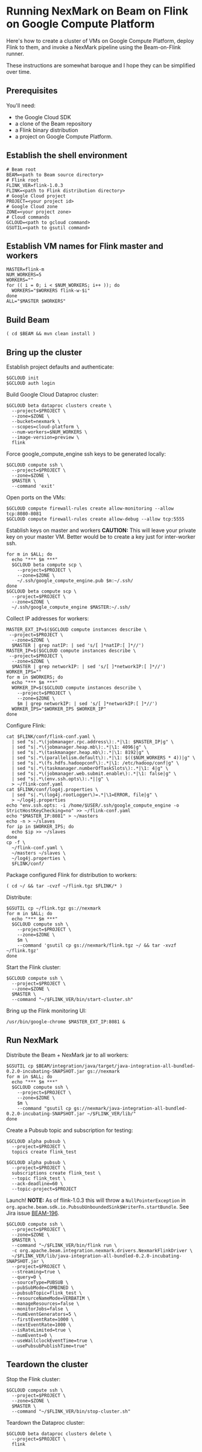 <!--
    Licensed to the Apache Software Foundation (ASF) under one
    or more contributor license agreements.  See the NOTICE file
    distributed with this work for additional information
    regarding copyright ownership.  The ASF licenses this file
    to you under the Apache License, Version 2.0 (the
    "License"); you may not use this file except in compliance
    with the License.  You may obtain a copy of the License at

      http://www.apache.org/licenses/LICENSE-2.0

    Unless required by applicable law or agreed to in writing,
    software distributed under the License is distributed on an
    "AS IS" BASIS, WITHOUT WARRANTIES OR CONDITIONS OF ANY
    KIND, either express or implied.  See the License for the
    specific language governing permissions and limitations
    under the License.
-->

# Running NexMark on Beam on Flink on Google Compute Platform

Here's how to create a cluster of VMs on Google Compute Platform, deploy
Flink to them, and invoke a NexMark pipeline using the Beam-on-Flink
runner.

These instructions are somewhat baroque and I hope they can be
simplified over time.

## Prerequisites

You'll need:

* the Google Cloud SDK
* a clone of the Beam repository
* a Flink binary distribution
* a project on Google Compute Platform.

## Establish the shell environment

```
# Beam root
BEAM=<path to Beam source directory>
# Flink root
FLINK_VER=flink-1.0.3
FLINK=<path to Flink distribution directory>
# Google Cloud project
PROJECT=<your project id>
# Google Cloud zone
ZONE=<your project zone>
# Cloud commands
GCLOUD=<path to gcloud command>
GSUTIL=<path to gsutil command>
```

## Establish VM names for Flink master and workers

```
MASTER=flink-m
NUM_WORKERS=5
WORKERS=""
for (( i = 0; i < $NUM_WORKERS; i++ )); do
  WORKERS="$WORKERS flink-w-$i"
done
ALL="$MASTER $WORKERS"
```

## Build Beam

```
( cd $BEAM && mvn clean install )
```

## Bring up the cluster

Establish project defaults and authenticate:
```
$GCLOUD init
$GCLOUD auth login
```

Build Google Cloud Dataproc cluster:
```
$GCLOUD beta dataproc clusters create \
  --project=$PROJECT \
  --zone=$ZONE \
  --bucket=nexmark \
  --scopes=cloud-platform \
  --num-workers=$NUM_WORKERS \
  --image-version=preview \
  flink
```

Force google_compute_engine ssh keys to be generated locally:
```
$GCLOUD compute ssh \
  --project=$PROJECT \
  --zone=$ZONE \
  $MASTER \
  --command 'exit'
```

Open ports on the VMs:
```
$GCLOUD compute firewall-rules create allow-monitoring --allow tcp:8080-8081
$GCLOUD compute firewall-rules create allow-debug --allow tcp:5555
```

Establish keys on master and workers
**CAUTION:** This will leave your private key on your master VM.
Better would be to create a key just for inter-worker ssh.
```
for m in $ALL; do
  echo "*** $m ***"
  $GCLOUD beta compute scp \
    --project=$PROJECT \
    --zone=$ZONE \
    ~/.ssh/google_compute_engine.pub $m:~/.ssh/
done
$GCLOUD beta compute scp \
  --project=$PROJECT \
  --zone=$ZONE \
  ~/.ssh/google_compute_engine $MASTER:~/.ssh/
```

Collect IP addresses for workers:
```
MASTER_EXT_IP=$($GCLOUD compute instances describe \
 --project=$PROJECT \
  --zone=$ZONE \
  $MASTER | grep natIP: | sed 's/[ ]*natIP:[ ]*//')
MASTER_IP=$($GCLOUD compute instances describe \
 --project=$PROJECT \
  --zone=$ZONE \
  $MASTER | grep networkIP: | sed 's/[ ]*networkIP:[ ]*//')
WORKER_IPS=""
for m in $WORKERS; do
  echo "*** $m ***"
  WORKER_IP=$($GCLOUD compute instances describe \
    --project=$PROJECT \
    --zone=$ZONE \
    $m | grep networkIP: | sed 's/[ ]*networkIP:[ ]*//')
  WORKER_IPS="$WORKER_IPS $WORKER_IP"
done
```

Configure Flink:
```
cat $FLINK/conf/flink-conf.yaml \
  | sed "s|.*\(jobmanager.rpc.address\):.*|\1: $MASTER_IP|g" \
  | sed "s|.*\(jobmanager.heap.mb\):.*|\1: 4096|g" \
  | sed "s|.*\(taskmanager.heap.mb\):.*|\1: 8192|g" \
  | sed "s|.*\(parallelism.default\):.*|\1: $(($NUM_WORKERS * 4))|g" \
  | sed "s|.*\(fs.hdfs.hadoopconf\):.*|\1: /etc/hadoop/conf|g" \
  | sed "s|.*\(taskmanager.numberOfTaskSlots\):.*|\1: 4|g" \
  | sed "s|.*\(jobmanager.web.submit.enable\):.*|\1: false|g" \
  | sed "s|.*\(env.ssh.opts\):.*||g" \
  > ~/flink-conf.yaml
cat $FLINK/conf/log4j.properties \
  | sed "s|.*\(log4j.rootLogger\)=.*|\1=ERROR, file|g" \
  > ~/log4j.properties
echo "env.ssh.opts: -i /home/$USER/.ssh/google_compute_engine -o StrictHostKeyChecking=no" >> ~/flink-conf.yaml
echo "$MASTER_IP:8081" > ~/masters
echo -n > ~/slaves
for ip in $WORKER_IPS; do
  echo $ip >> ~/slaves
done
cp -f \
  ~/flink-conf.yaml \
  ~/masters ~/slaves \
  ~/log4j.properties \
  $FLINK/conf/
```

Package configured Flink for distribution to workers:
```
( cd ~/ && tar -cvzf ~/flink.tgz $FLINK/* )
```

Distribute:
```
$GSUTIL cp ~/flink.tgz gs://nexmark
for m in $ALL; do
  echo "*** $m ***"
  $GCLOUD compute ssh \
    --project=$PROJECT \
    --zone=$ZONE \
    $m \
    --command 'gsutil cp gs://nexmark/flink.tgz ~/ && tar -xvzf ~/flink.tgz'
done
```

Start the Flink cluster:
```
$GCLOUD compute ssh \
  --project=$PROJECT \
  --zone=$ZONE \
  $MASTER \
  --command "~/$FLINK_VER/bin/start-cluster.sh"
```

Bring up the Flink monitoring UI:
```
/usr/bin/google-chrome $MASTER_EXT_IP:8081 &
```

## Run NexMark

Distribute the Beam + NexMark jar to all workers:
```
$GSUTIL cp $BEAM/integration/java/target/java-integration-all-bundled-0.2.0-incubating-SNAPSHOT.jar gs://nexmark
for m in $ALL; do
  echo "*** $m ***"
  $GCLOUD compute ssh \
    --project=$PROJECT \
    --zone=$ZONE \
    $m \
    --command "gsutil cp gs://nexmark/java-integration-all-bundled-0.2.0-incubating-SNAPSHOT.jar ~/$FLINK_VER/lib/"
done
```

Create a Pubsub topic and subscription for testing:
```
$GCLOUD alpha pubsub \
  --project=$PROJECT \
  topics create flink_test

$GCLOUD alpha pubsub \
  --project=$PROJECT \
  subscriptions create flink_test \
  --topic flink_test \
  --ack-deadline=60 \
  --topic-project=$PROJECT
```

Launch!
**NOTE:** As of flink-1.0.3 this will throw a `NullPointerException`
in `org.apache.beam.sdk.io.PubsubUnboundedSink$WriterFn.startBundle`.
See Jira issue [BEAM-196](https://issues.apache.org/jira/browse/BEAM-196).

```
$GCLOUD compute ssh \
  --project=$PROJECT \
  --zone=$ZONE \
  $MASTER \
  --command "~/$FLINK_VER/bin/flink run \
  -c org.apache.beam.integration.nexmark.drivers.NexmarkFlinkDriver \
  ~/$FLINK_VER/lib/java-integration-all-bundled-0.2.0-incubating-SNAPSHOT.jar \
  --project=$PROJECT \
  --streaming=true \
  --query=0 \
  --sourceType=PUBSUB \
  --pubSubMode=COMBINED \
  --pubsubTopic=flink_test \
  --resourceNameMode=VERBATIM \
  --manageResources=false \
  --monitorJobs=false \
  --numEventGenerators=5 \
  --firstEventRate=1000 \
  --nextEventRate=1000 \
  --isRateLimited=true \
  --numEvents=0 \
  --useWallclockEventTime=true \
  --usePubsubPublishTime=true"
```

## Teardown the cluster

Stop the Flink cluster:
```
$GCLOUD compute ssh \
  --project=$PROJECT \
  --zone=$ZONE \
  $MASTER \
  --command "~/$FLINK_VER/bin/stop-cluster.sh"
```

Teardown the Dataproc cluster:
```
$GCLOUD beta dataproc clusters delete \
  --project=$PROJECT \
  flink
```
